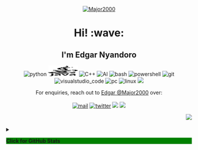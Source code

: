 <p align="center"><a href="https://github.com/Major2000"><img src="./Assets/NUX_Octodex.gif" alt="Major2000" width="460px" height="460px"></a></p>

<h1 align="center">Hi! :wave:</h1>
<h2 align="center">I'm Edgar Nyandoro</h2>

<p align="center">

<!-- For more icons please follow  https://github.com/MikeCodesDotNET/ColoredBadges -->
<img src="https://img.shields.io/badge/Python-FFD43B?style=for-the-badge&logo=python&logoColor=blue" alt="python">
<img src="https://github.com/Xx-Ashutosh-xX/Xx-Ashutosh-xX/blob/master/assets/icons/java.png" alt="java"  width="80" height="28">
<img src="https://img.shields.io/badge/C%2B%2B-00599C?style=for-the-badge&logo=c%2B%2B&logoColor=white" alt="C++">
<img src="https://github.com/Xx-Ashutosh-xX/Xx-Ashutosh-xX/blob/master/assets/icons/ai.png" alt="AI" width="80" height="28">
<img src="https://img.shields.io/badge/GNU%20Bash-4EAA25?style=for-the-badge&logo=GNU%20Bash&logoColor=black" alt="bash">
<img src="https://img.shields.io/badge/powershell-5391FE?style=for-the-badge&logo=powershell&logoColor=white" alt="powershell">
<img src="https://img.shields.io/badge/GIT-E44C30?style=for-the-badge&logo=git&logoColor=white" alt="git">
<img src="https://img.shields.io/badge/Visual_Studio-5C2D91?style=for-the-badge&logo=visual%20studio&logoColor=white" alt="visualstudio_code">
<img src="https://img.shields.io/badge/Windows-0078D6?style=for-the-badge&logo=windows&logoColor=white" alt="pc">
<img src="https://img.shields.io/badge/Linux-FCC624?style=for-the-badge&logo=linux&logoColor=black" alt="linux">
<img src="https://img.shields.io/badge/HackerEarth-%232C3454.svg?&style=for-the-badge&logo=HackerOne&logoColor=Blue">

</p>

<p align="center">
For enquiries, reach out to <a href="https://github.com/Major2000">Edgar @Major2000</a> over:
<br/>
<br/>
<a href="mailto:edgarnyandoro23@gmail.com"><img src="https://img.shields.io/badge/gmail-%23D14836.svg?&style=for-the-badge&logo=gmail&logoColor=white" alt="mail"></a>
<a href="https://twitter.com/EdgarChebe"><img src="https://img.shields.io/badge/Twitter-1DA1F2?style=for-the-badge&logo=twitter&logoColor=white" alt="twitter"></a>
<a href="https://www.linkedin.com/in/edgar-nyandoro/"><img src="https://img.shields.io/badge/LinkedIn-0077B5?style=for-the-badge&logo=linkedin&logoColor=white"></a>
<a href="https://hackerone.com/major2000"><img src="https://img.shields.io/badge/HackerEarth-%232C3454.svg?&style=for-the-badge&logo=HackerOne&logoColor=Blue"></a>
</p>

<p align="right"><img src="https://komarev.com/ghpvc/?username=Major2000&label=VISITORS"></p>

<details>
    <summary><p style="background-color:green;"><b>Click for GitHub Stats</b></p></summary>
    <p align="center">
        <img alt = "GitHub Stats" src="https://github-readme-stats.vercel.app/api?username=Major2000&show_icons=true&count_private=true&theme=dark" width="350">
        <img height="140px" src="https://github-readme-stats.vercel.app/api/top-langs/?username=Major2000&theme=nord&&hide_title=true&hide_border=true&layout=compact&langs_count=8">
    </p>
</details>




